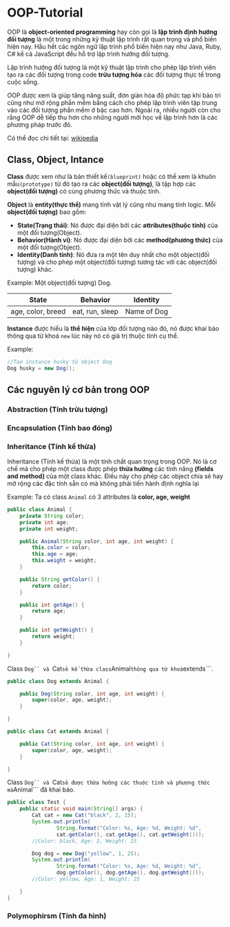# OOP-Tutorial
OOP là **object-oriented programming** hay còn gọi là **lập trình định hướng đối tượng** là một trong những kỹ thuật lập trình rất quan trọng và phổ biến hiện nay. Hầu hết các ngôn ngữ lập trình phổ biến hiện nay như Java, Ruby, C# kể cả JavaScript đều hỗ trợ lập trình hướng đối tượng.

Lập trình hướng đối tượng là một kỹ thuật lập trình cho phép lập trình viên tạo ra các đối tượng trong code **trừu tượng hóa** các đối tượng thực tế trong cuộc sống.

OOP được xem là giúp tăng năng suất, đơn giản hóa độ phức tạp khi bảo trì cũng như mở rộng phần mềm bằng cách cho phép lập trình viên tập trung vào các đối tượng phần mềm ở bậc cao hơn. Ngoài ra, nhiều người còn cho rằng OOP dễ tiếp thu hơn cho những người mới học về lập trình hơn là các phương pháp trước đó.

Có thể đọc chi tiết tại: [wikipedia](https://vi.wikipedia.org/wiki/Lập_trình_hướng_đối_tượng)

## Class, Object, Intance
**Class** được xem như là bản thiết kế```(blueprint)``` hoặc có thể xem là khuôn mẫu```(prototype)``` từ đó tạo ra các **object(đối tượng)**, là tập hợp các **object(đối tượng)** có cùng phương thức và thuộc tính.

**Object** là **entity(thực thể)** mang tính vật lý cũng như mang tính logic. Mỗi **object(đối tượng)** bao gồm:
- **State(Trạng thái)**: Nó được đại diện bởi các **attributes(thuộc tính)** của một đối tượng(Object).
- **Behavior(Hành vi)**: Nó được đại diện bởi các **method(phương thức)** của một đối tượng(Object).
- **Identity(Danh tính)**: Nó đưa ra một tên duy nhất cho một object(đối tượng) và cho phép một object(đối tượng) tương tác với các object(đối tượng) khác.

Example: Một object(đối tượng) Dog.

State | Behavior | Identity
------------ | ------------- | -------------
age, color, breed | eat, run, sleep | Name of Dog

**Instance** được hiểu là **thể hiện** của lớp đối tượng nào đó, nó được khai báo thông qua từ khoá ```new``` lúc này nó có giá trị thuộc tính cụ thể.

Example:
```java
//Tạo instance husky từ object Dog
Dog husky = new Dog();
``` 

## Các nguyên lý cơ bản trong OOP
### Abstraction (Tính trừu tượng)
### Encapsulation (Tính bao đóng)
### Inheritance (Tính kế thừa)
Inheritance (Tính kế thừa) là một tính chất quan trọng trong OOP. Nó là cơ chế mà cho phép một class được phép **thừa hưởng** các tính năng **(fields and method)** của một class khác.  Điều này cho phép các object chia sẻ hay mở rộng các đặc tính sẵn có mà không phải tiến hành định nghĩa lại

Example:
Ta có class ```Animal``` có 3 attributes là **color, age, weight**

```java
public class Animal {
	private String color;
	private int age;
	private int weight;

	public Animal(String color, int age, int weight) {
		this.color = color;
		this.age = age;
		this.weight = weight;
	}

	public String getColor() {
		return color;
	}

	public int getAge() {
		return age;
	}

	public int getWeight() {
		return weight;
	}

}
```

Class ```Dog`` và ```Cat``` sẻ kế thừa class ```Animal``` thông qua từ khoá ```extends```.

```java 
public class Dog extends Animal {

	public Dog(String color, int age, int weight) {
		super(color, age, weight);
	}

}
```

```java
public class Cat extends Animal {

	public Cat(String color, int age, int weight) {
		super(color, age, weight);
	}

}
```

Class ```Dog`` và ```Cat``` sẻ được thừa hưởng các thuộc tính và phương thức mà ```Animal``` đã khai báo.

```java
public class Test {
	public static void main(String[] args) {
		Cat cat = new Cat("black", 2, 15);
		System.out.println(
				String.format("Color: %s, Age: %d, Weight: %d",
				cat.getColor(), cat.getAge(), cat.getWeight()));
		//Color: black, Age: 2, Weight: 15

		Dog dog = new Dog("yellow", 1, 25);
		System.out.println(
				String.format("Color: %s, Age: %d, Weight: %d",
				dog.getColor(), dog.getAge(), dog.getWeight()));
		//Color: yellow, Age: 1, Weight: 25

	}
}

```


### Polymophirsm (Tính đa hình)


